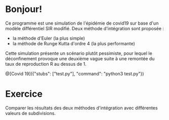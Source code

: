 # Bonjour!

Ce programme est une simulation de l'épidémie de covid19 sur base d'un modèle différentiel SIR modifié.
Deux méthode d'intégration sont proposée :
* la méthode d'Euler (la plus simple)
* la méthode de Runge Kutta d'ordre 4 (la plus performante)

Cette simulation présente un scénario plutôt pessimiste, pour lequel le déconfinement provoque une deuxième vague suite à une remontée du taux de reproduction R au dessus de 1.  

@[Covid 19]({"stubs": ["test.py"], "command": "python3 test.py"})


# Exercice

Comparer les résultats des deux méthodes d'intégration avec différentes valeurs de subdivisions.
